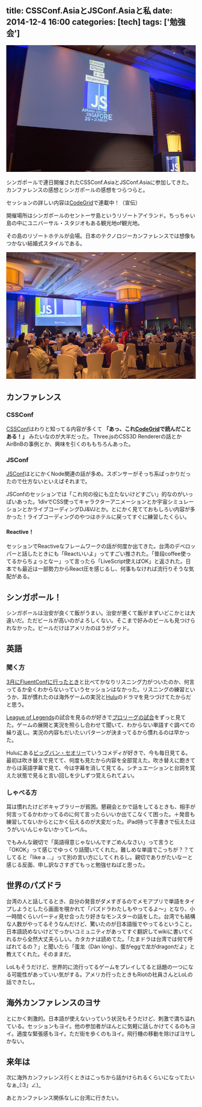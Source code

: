 title: CSSConf.AsiaとJSConf.Asiaと私
date: 2014-12-4 16:00
categories: [tech]
tags: ['勉強会']
---

![](/img/photo/2014-12-4.jpg)

シンガポールで連日開催されたCSSConf.AsiaとJSConf.Asiaに参加してきた。カンファレンスの感想とシンガポールの感想をつらつらと。

セッションの詳しい内容は[CodeGrid](https://app.codegrid.net/)で連載中！（宣伝）

<!-- more -->

開催場所はシンガポールのセントーサ島というリゾートアイランド。ちっちゃい島の中にユニバーサル・スタジオもある観光地of観光地。

その島のリゾートホテルが会場。日本のテクノロジーカンファレンスでは想像もつかない結婚式スタイルである。

![](/img/photo/2014-12-4-2.jpg)

## カンファレンス

### CSSConf

[CSSConf](http://2014.cssconf.asia/)はわりと知ってる内容が多くて **「あっ、これ[CodeGrid](https://app.codegrid.net)で読んだことある！」** みたいなのが大半だった。
Three.jsのCSS3D Rendererの話とかAirBnBの事例とか、興味を引くのももちろんあった。


### JSConf

[JSConf](http://2014.jsconf.asia/)はとにかくNode関連の話が多め。スポンサーがそっち系ばっかりだったので仕方ないといえばそれまで。

JSConfのセッションでは「これ何の役にも立たないけどすごい」的なのがいっぱいあった。1divでCSS使ってキャラクターアニメーションとか宇宙シミュレーションとかライブコーディングDJ&VJとか。とにかく見てておもしろい内容が多かった！ライブコーディングのやつはホテルに戻ってすぐに練習したくらい。

#### Reactive！

セッションでReactiveなフレームワークの話が何度か出てきた。台湾のデベロッパーと話したときにも「Reactいいよ」ってすごい推された。「普段coffee使ってるからちょっとなー」って言ったら「LiveScript使えばOK」と返された。日本でも最近は一部勢力からReact圧を感じるし、何事もなければ流行りそうな気配がある。

## シンガポール！

シンガポールは治安が良くて飯がうまい。治安が悪くて飯がまずいどこかとは大違いだ。ただビールが高いのがよろしくない。そこまで好みのビールも見つけられなかった。ビールだけはアメリカのほうがグッド。


## 英語

### 聞く方

[3月にFluentConfに行ったとき](https://app.codegrid.net/entry/fluent2014-1)と比べてかなりリスニング力がついたのか、何言ってるか全くわからないっていうセッションはなかった。リスニングの練習というか、耳が慣れたのは海外ゲームの実況と[Hulu](http://www.hulu.jp/)のドラマを見つづけてたからだと思う。

[League of Legends](http://na.leagueoflegends.com/)の試合を見るのが好きで[プロリーグの試合](http://na.lolesports.com/)をずっと見てた。ゲームの展開と実況を照らし合わせて聞いて、わからない単語すぐ調べての繰り返し。実況の内容もだいたいパターンが決まってるから慣れるのは早かった。

Huluにある[ビッグバン・セオリー](http://www.hulu.jp/the-big-bang-theory)ていうコメディが好きで、今も毎日見てる。最初は吹き替えで見てて、何度も見たから内容を全部覚えた。吹き替えに飽きてからは英語字幕で見て、今は字幕を消して見てる。シチュエーションと台詞を覚えた状態で見ると言い回しを少しずつ覚えられてよい。

### しゃべる方

耳は慣れたけどボキャブラリーが貧困。懇親会とかで話をしてるときも、相手が何言ってるかわかってるのに何て言ったらいいか出てこなくて困った。＋発音も練習してないからとにかく伝えるのが大変だった。iPad持って手書きで伝えたほうがいいんじゃないかってレベル。

でもみんな親切で「英語得意じゃないんですごめんなさい」って言うと「OKOK」って感じでゆっくり話聞いてくれた。難しめな単語でこっちが？？てしてると「like a ...」って別の言い方にしてくれるし。親切でありがたいなーと感じる反面、申し訳なさすぎてもっと勉強せねばと思った。


## 世界のパズドラ

台湾の人と話してるとき、自分の発音がダメすぎるのでメモアプリで単語をタイプしようとしたら画面を覗かれて「パズドラわたしもやってるよ〜」となり、小一時間くらいパーティ見せ合ったり好きなモンスターの話をした。台湾でも結構な人数がやってるそうなんだけど、驚いたのが日本語版でやってるということ。日本語読めないけどでっかいコミュニティがあってすぐ翻訳してwikiに書いてくれるから全然大丈夫らしい。カタカナは読めてた。「たまドラは台湾では何て呼ばれてるの？」と聞いたら「蛋龙（Dàn lóng）、蛋がeggで龙がdragonだよ」と教えてくれた。そのままだ。

LoLもそうだけど、世界的に流行ってるゲームをプレイしてると話題の一つになる可能性があっていい気がする。アメリカ行ったときもRiotの社員さんとLoLの話できたし。


## 海外カンファレンスのヨサ

とにかく刺激的。日本語が使えないっていう状況もそうだけど、刺激で満ち溢れている。セッションもヨイ。他の参加者がほんとに気軽に話しかけてくるのもヨイ。適度な緊張感もヨイ。ただ街を歩くのもヨイ。飛行機の移動を除けばヨサしかない。

## 来年は

次に海外カンファレンス行くときはこっちから話かけられるくらいになってたいなぁ\_(:3」∠)_

あとカンファレンス関係なしに台湾に行きたい。
